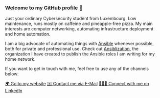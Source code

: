 ### Welcome to my GitHub profile 👋

Just your ordinary Cybersecurity student from Luxembourg.
Low maintenance, runs mostly on caffeine and pineapple-free pizza.
My main interests are computer networking, automating infrastructure deployment and home automation.

I am a big advocate of automating things with [Ansible](https://www.ansible.com) whenever possible, both for private and professional use.
Check out [Ansiblization](https://github.com/ansiblization), the organization I have created to publish the Ansible roles I am writing for my home network.

If you want to get in touch with me, feel free to use any of the channels below:

[🌍 Go to my website](https://www.jost.sh)
[✉️ Contact me via E-Mail](mailto:pit@jost.sh)
[👨🏻‍💼 Connect with me on LinkedIn](https://www.linkedin.com/in/pit-jost)
